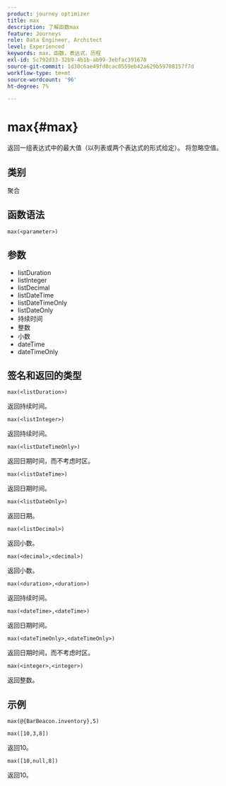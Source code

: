 ```yaml
---
product: journey optimizer
title: max
description: 了解函数max
feature: Journeys
role: Data Engineer, Architect
level: Experienced
keywords: max，函数，表达式，历程
exl-id: 5c792d33-32b9-4b1b-ab99-3ebfac391678
source-git-commit: 1d30c6ae49fd0cac0559eb42a629b59708157f7d
workflow-type: tm+mt
source-wordcount: '96'
ht-degree: 7%

---
```


# max{#max}

返回一组表达式中的最大值（以列表或两个表达式的形式给定）。 将忽略空值。

## 类别

聚合

## 函数语法

`max(<parameter>)`

## 参数

* listDuration
* listInteger
* listDecimal
* listDateTime
* listDateTimeOnly
* listDateOnly
* 持续时间
* 整数
* 小数
* dateTime
* dateTimeOnly

## 签名和返回的类型

`max(<listDuration>)`

返回持续时间。

`max(<listInteger>)`

返回持续时间。

`max(<listDateTimeOnly>)`

返回日期时间，而不考虑时区。

`max(<listDateTime>)`

返回日期时间。

`max(<listDateOnly>)`

返回日期。

`max(<listDecimal>)`

返回小数。

`max(<decimal>,<decimal>)`

返回小数。

`max(<duration>,<duration>)`

返回持续时间。

`max(<dateTime>,<dateTime>)`

返回日期时间。

`max(<dateTimeOnly>,<dateTimeOnly>)`

返回日期时间，而不考虑时区。

`max(<integer>,<integer>)`

返回整数。

## 示例

`max(@{BarBeacon.inventory},5)`

`max([10,3,8])`

返回10。

`max([10,null,8])`

返回10。
